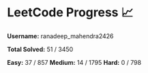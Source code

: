 # LeetCode Progress 📈
**Username:** ranadeep_mahendra2426

**Total Solved:** 51 / 3450

**Easy:** 37 / 857
**Medium:** 14 / 1795
**Hard:** 0 / 798
